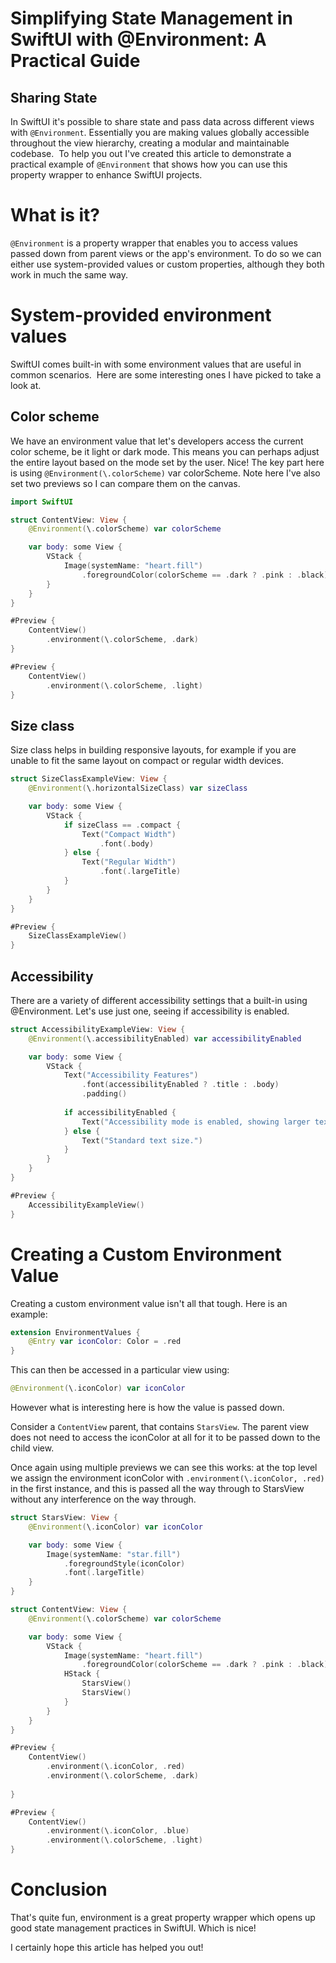 # Simplifying State Management in SwiftUI with @Environment: A Practical Guide
## Sharing State

In SwiftUI it's possible to share state and pass data across different views with `@Environment`.
Essentially you are making values globally accessible throughout the view hierarchy, creating a modular and maintainable codebase. 
To help you out I've created this article to demonstrate a practical example of `@Environment` that shows how you can use this property wrapper to enhance SwiftUI projects.

# What is it?
`@Environment` is a property wrapper that enables you to access values passed down from parent views or the app's environment.
To do so we can either use system-provided values or custom properties, although they both work in much the same way.

# System-provided environment values
SwiftUI comes built-in with some environment values that are useful in common scenarios. 
Here are some interesting ones I have picked to take a look at.

## Color scheme
We have an environment value that let's developers access the current color scheme, be it light or dark mode.
This means you can perhaps adjust the entire layout based on the mode set by the user. Nice!
The key part here is using `@Environment(\.colorScheme)` var colorScheme.
Note here I've also set two previews so I can compare them on the canvas.

```swift
import SwiftUI

struct ContentView: View {
    @Environment(\.colorScheme) var colorScheme

    var body: some View {
        VStack {
            Image(systemName: "heart.fill")
                .foregroundColor(colorScheme == .dark ? .pink : .black)
        }
    }
}

#Preview {
    ContentView()
        .environment(\.colorScheme, .dark)
}

#Preview {
    ContentView()
        .environment(\.colorScheme, .light)
}
```

## Size class
Size class helps in building responsive layouts, for example if you are unable to fit the same layout on compact or regular width devices.

```swift
struct SizeClassExampleView: View {
    @Environment(\.horizontalSizeClass) var sizeClass

    var body: some View {
        VStack {
            if sizeClass == .compact {
                Text("Compact Width")
                    .font(.body)
            } else {
                Text("Regular Width")
                    .font(.largeTitle)
            }
        }
    }
}

#Preview {
    SizeClassExampleView()
}
```

## Accessibility
There are a variety of different accessibility settings that a built-in using @Environment. Let's use just one, seeing if accessibility is enabled.

```swift
struct AccessibilityExampleView: View {
    @Environment(\.accessibilityEnabled) var accessibilityEnabled

    var body: some View {
        VStack {
            Text("Accessibility Features")
                .font(accessibilityEnabled ? .title : .body)
                .padding()
            
            if accessibilityEnabled {
                Text("Accessibility mode is enabled, showing larger text.")
            } else {
                Text("Standard text size.")
            }
        }
    }
}

#Preview {
    AccessibilityExampleView()
}
```

# Creating a Custom Environment Value
Creating a custom environment value isn't all that tough. Here is an example:

```swift
extension EnvironmentValues {
    @Entry var iconColor: Color = .red
}
```

This can then be accessed in a particular view using:

```swift
@Environment(\.iconColor) var iconColor
```

However what is interesting here is how the value is passed down.

Consider a `ContentView` parent, that contains `StarsView`. The parent view does not need to access the iconColor at all for it to be passed down to the child view.

Once again using multiple previews we can see this works: at the top level we assign the environment iconColor with `.environment(\.iconColor, .red)` in the first instance, and this is passed all the way through to StarsView without any interference on the way through.

```swift
struct StarsView: View {
    @Environment(\.iconColor) var iconColor

    var body: some View {
        Image(systemName: "star.fill")
            .foregroundStyle(iconColor)
            .font(.largeTitle)
    }
}

struct ContentView: View {
    @Environment(\.colorScheme) var colorScheme

    var body: some View {
        VStack {
            Image(systemName: "heart.fill")
                .foregroundColor(colorScheme == .dark ? .pink : .black)
            HStack {
                StarsView()
                StarsView()
            }
        }
    }
}

#Preview {
    ContentView()
        .environment(\.iconColor, .red)
        .environment(\.colorScheme, .dark)
    
}

#Preview {
    ContentView()
        .environment(\.iconColor, .blue)
        .environment(\.colorScheme, .light)
}
```
# Conclusion

That's quite fun, environment is a great property wrapper which opens up good state management practices in SwiftUI. Which is nice!

I certainly hope this article has helped you out!
